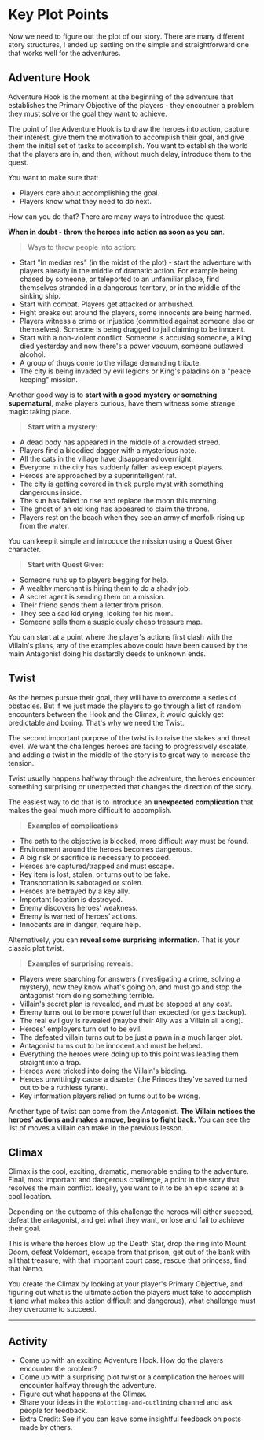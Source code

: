 # Key Plot Points

Now we need to figure out the plot of our story. There are many different story structures, I ended up settling on the simple and straightforward one that works well for the adventures.

## Adventure Hook
Adventure Hook is the moment at the beginning of the adventure that establishes the Primary Objective of the players - they encoutner a problem they must solve or the goal they want to achieve.

The point of the Adventure Hook is to draw the heroes into action, capture their interest, give them the motivation to accomplish their goal, and give them the initial set of tasks to accomplish. You want to establish the world that the players are in, and then, without much delay, introduce them to the quest. 

You want to make sure that:
- Players care about accomplishing the goal.
- Players know what they need to do next.

How can you do that? There are many ways to introduce the quest.

**When in doubt - throw the heroes into action as soon as you can**.

> Ways to throw people into action:
- Start "In medias res" (in the midst of the plot) - start the adventure with players already in the middle of dramatic action. For example being chased by someone, or teleported to an unfamiliar place, find themselves stranded in a dangerous territory, or in the middle of the sinking ship.
- Start with combat. Players get attacked or ambushed.
- Fight breaks out around the players, some innocents are being harmed.
- Players witness a crime or injustice (committed against someone else or themselves). Someone is being dragged to jail claiming to be innoent.
- Start with a non-violent conflict. Someone is accusing someone, a King died yesterday and now there's a power vacuum, someone outlawed alcohol.
- A group of thugs come to the village demanding tribute.
- The city is being invaded by evil legions or King's paladins on a "peace keeping" mission.

Another good way is to **start with a good mystery or something supernatural**, make players curious, have them witness some strange magic taking place.

> **Start with a mystery**:
- A dead body has appeared in the middle of a crowded streed.
- Players find a bloodied dagger with a mysterious note.
- All the cats in the village have disappeared overnight.
- Everyone in the city has suddenly fallen asleep except players.
- Heroes are approached by a superintelligent rat.
- The city is getting covered in thick purple myst with something dangerouns inside.
- The sun has failed to rise and replace the moon this morning.
- The ghost of an old king has appeared to claim the throne.
- Players rest on the beach when they see an army of merfolk rising up from the water.

<!-- 
- Someone gives them a map and runs away without saying a word.
- Mysterious letter. 
-->

You can keep it simple and introduce the mission using a Quest Giver character.

> **Start with Quest Giver**:
- Someone runs up to players begging for help.
- A wealthy merchant is hiring them to do a shady job.
- A secret agent is sending them on a mission.
- Their friend sends them a letter from prison.
- They see a sad kid crying, looking for his mom.
- Someone sells them a suspiciously cheap treasure map.

You can start at a point where the player's actions first clash with the Villain's plans, any of the examples above could have been caused by the main Antagonist doing his dastardly deeds to unknown ends.

<!-- 
how to make sure of that? put someone in jeopardy? 
Examples of hooks.
Witness the villain's plot.
Interesting challenge = interesting hook?
Make it interesting and exciting in the same way your primary objective is exciting, the way youre planning to entertain players throughout the adventure.
-->


## Twist
As the heroes pursue their goal, they will have to overcome a series of obstacles. But if we just made the players to go through a list of random encounters between the Hook and the Climax, it would quickly get predictable and boring. That's why we need the Twist.

The second important purpose of the twist is to raise the stakes and threat level. We want the challenges heroes are facing to progressively escalate, and adding a twist in the middle of the story is to great way to increase the tension.

Twist usually happens halfway through the adventure, the heroes encounter something surprising or unexpected that changes the direction of the story. 

The easiest way to do that is to introduce an **unexpected complication** that makes the goal much more difficult to accomplish.  

> **Examples of complications**:
- The path to the objective is blocked, more difficult way must be found.
- Environment around the heroes becomes dangerous.
- A big risk or sacrifice is necessary to proceed.
- Heroes are captured/trapped and must escape.
- Key item is lost, stolen, or turns out to be fake.
- Transportation is sabotaged or stolen.
- Heroes are betrayed by a key ally. 
- Important location is destroyed.
- Enemy discovers heroes’ weakness.
- Enemy is warned of heroes’ actions.
- Innocents are in danger, require help.

Alternatively, you can **reveal some surprising information**. That is your classic plot twist.

> **Examples of surprising reveals**:
- Players were searching for answers (investigating a crime, solving a mystery), now they know what's going on, and must go and stop the antagonist from doing something terrible.
- Villain's secret plan is revealed, and must be stopped at any cost.
- Enemy turns out to be more powerful than expected (or gets backup).
- The real evil guy is revealed (maybe their Ally was a Villain all along).
- Heroes' employers turn out to be evil.
- The defeated villain turns out to be just a pawn in a much larger plot.
- Antagonist turns out to be innocent and must be helped.
- Everything the heroes were doing up to this point was leading them straight into a trap.
- Heroes were tricked into doing the Villain's bidding.
- Heroes unwittingly cause a disaster (the Princes they've saved turned out to be a ruthless tyrant).
- Key information players relied on turns out to be wrong.

Another type of twist can come from the Antagonist. **The Villain notices the heroes' actions and makes a move, begins to fight back.** You can see the list of moves a villain can make in the previous lesson.

<!--  Players reach an important milestone. -->


## Climax
Climax is the cool, exciting, dramatic, memorable ending to the adventure. Final, most important and dangerous challenge, a point in the story that resolves the main conflict. Ideally, you want to it to be an epic scene at a cool location.

Depending on the outcome of this challenge the heroes will either succeed, defeat the antagonist, and get what they want, or lose and fail to achieve their goal.

This is where the heroes blow up the Death Star, drop the ring into Mount Doom, defeat Voldemort, escape from that prison, get out of the bank with all that treasure, with that important court case, rescue that princess, find that Nemo.

You create the Climax by looking at your player's Primary Objective, and figuring out what is the ultimate action the players must take to accomplish it (and what makes this action difficult and dangerous), what challenge must they overcome to succeed.

<!--  What awesome moment about this adventure will the players remember a year from now? -->

---

## Activity
- Come up with an exciting Adventure Hook. How do the players encounter the problem?
- Come up with a surprising plot twist or a complication the heroes will encounter halfway through the adventure.
- Figure out what happens at the Climax.
- Share your ideas in the `#plotting-and-outlining` channel and ask people for feedback.
- Extra Credit: See if you can leave some insightful feedback on posts made by others.